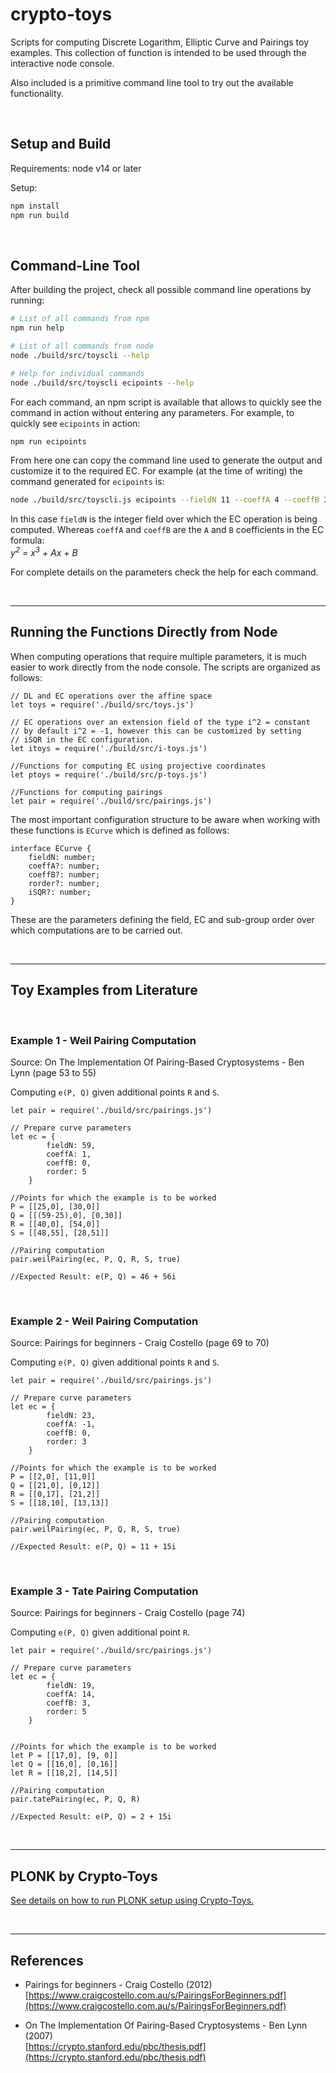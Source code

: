 # crypto-toys
Scripts for computing Discrete Logarithm, Elliptic Curve and Pairings toy examples. This collection of function is intended to be used through the interactive node console. 

Also included is a primitive command line tool to try out the available functionality.

<BR />

## Setup and Build

Requirements: node v14 or later

Setup:
```BASH
npm install
npm run build
```

<BR />


## Command-Line Tool


After building the project, check all possible command line operations by running:
```BASH
# List of all commands from npm
npm run help

# List of all commands from node
node ./build/src/toyscli --help

# Help for individual commands
node ./build/src/toyscli ecipoints --help
```
For each command, an npm script is available that allows to quickly see the command in action without entering any parameters. For example, to quickly see ``ecipoints`` in action:
```BASH
npm run ecipoints
```

From here one can copy the command line used to generate the output and customize it to the required EC. For example (at the time of writing) the command generated for ``ecipoints`` is:
```BASH
node ./build/src/toyscli.js ecipoints --fieldN 11 --coeffA 4 --coeffB 3
```

In this case ``fieldN`` is the integer field over which the EC operation is being computed. Whereas ``coeffA`` and ``coeffB`` are the ``A`` and ``B`` coefficients in the EC formula: <BR />
_y<sup>2</sup> = x<sup>3</sup> + Ax + B_

For complete details on the parameters check the help for each command.


<BR />

---

## Running the Functions Directly from Node

When computing operations that require multiple parameters, it is much easier to work directly from the node console. The scripts are organized as follows:

```JS
// DL and EC operations over the affine space
let toys = require('./build/src/toys.js')

// EC operations over an extension field of the type i^2 = constant
// by default i^2 = -1, however this can be customized by setting 
// iSQR in the EC configuration.
let itoys = require('./build/src/i-toys.js')

//Functions for computing EC using projective coordinates
let ptoys = require('./build/src/p-toys.js')

//Functions for computing pairings
let pair = require('./build/src/pairings.js')
```

The most important configuration structure to be aware when working with these functions is ``ECurve`` which is defined as follows:

```TS
interface ECurve {
    fieldN: number;
    coeffA?: number;
    coeffB?: number;
    rorder?: number;
    iSQR?: number;
}
```

These are the parameters defining the field, EC and sub-group order over which computations are to be carried out.


<BR />

---

## Toy Examples from Literature

<BR />

### Example 1 - Weil Pairing Computation
Source: On The Implementation Of Pairing-Based Cryptosystems - Ben Lynn (page 53 to 55)

Computing ``e(P, Q)`` given additional points ``R`` and ``S``.

```JS
let pair = require('./build/src/pairings.js')

// Prepare curve parameters
let ec = {
        fieldN: 59,
        coeffA: 1,
        coeffB: 0,
        rorder: 5
    }

//Points for which the example is to be worked
P = [[25,0], [30,0]]
Q = [[(59-25),0], [0,30]]
R = [[40,0], [54,0]]
S = [[48,55], [28,51]]

//Pairing computation
pair.weilPairing(ec, P, Q, R, S, true)

//Expected Result: e(P, Q) = 46 + 56i
```


<BR />

### Example 2 - Weil Pairing Computation
Source: Pairings for beginners - Craig Costello (page 69 to 70)

Computing ``e(P, Q)`` given additional points ``R`` and ``S``.

```JS
let pair = require('./build/src/pairings.js')

// Prepare curve parameters
let ec = {
        fieldN: 23,
        coeffA: -1,
        coeffB: 0,
        rorder: 3
    }

//Points for which the example is to be worked
P = [[2,0], [11,0]]
Q = [[21,0], [0,12]]
R = [[0,17], [21,2]]
S = [[18,10], [13,13]]

//Pairing computation
pair.weilPairing(ec, P, Q, R, S, true)

//Expected Result: e(P, Q) = 11 + 15i
```


<BR />

### Example 3 - Tate Pairing Computation
Source: Pairings for beginners - Craig Costello (page 74)

Computing ``e(P, Q)`` given additional point ``R``.

```JS
let pair = require('./build/src/pairings.js')

// Prepare curve parameters
let ec = {
        fieldN: 19, 
        coeffA: 14, 
        coeffB: 3, 
        rorder: 5
    }


//Points for which the example is to be worked
let P = [[17,0], [9, 0]]
let Q = [[16,0], [0,16]]
let R = [[18,2], [14,5]]

//Pairing computation
pair.tatePairing(ec, P, Q, R)

//Expected Result: e(P, Q) = 2 + 15i
```

<BR />

---

## PLONK by Crypto-Toys

[See details on how to run PLONK setup using Crypto-Toys.](./docs/plonk_by_crypto-toys.md)

<BR />

---

## References

* Pairings for beginners - Craig Costello (2012) <BR />
[https://www.craigcostello.com.au/s/PairingsForBeginners.pdf](https://www.craigcostello.com.au/s/PairingsForBeginners.pdf)


* On The Implementation Of Pairing-Based Cryptosystems - Ben Lynn (2007)<BR />
[https://crypto.stanford.edu/pbc/thesis.pdf](https://crypto.stanford.edu/pbc/thesis.pdf)